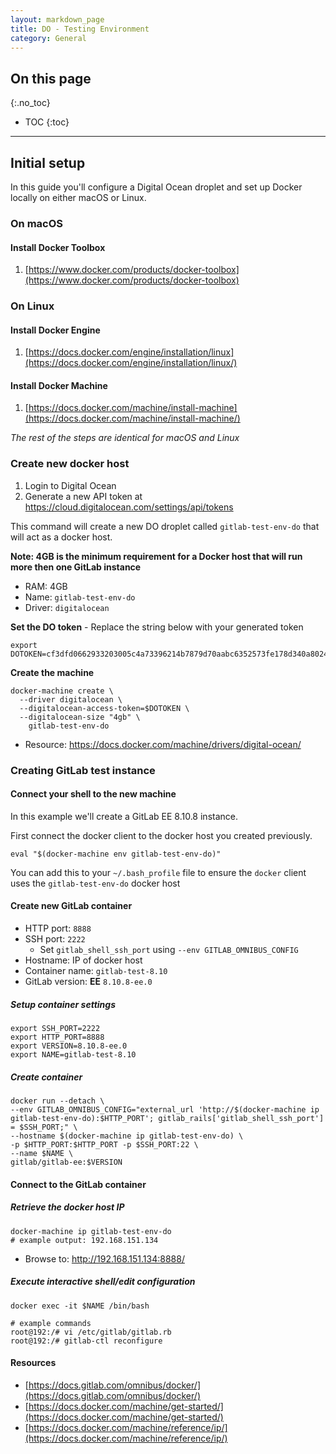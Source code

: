 ```yaml
---
layout: markdown_page
title: DO - Testing Environment
category: General
---
```


## On this page
{:.no_toc}

- TOC
{:toc}

----

## Initial setup

In this guide you'll configure a Digital Ocean droplet and set up Docker
locally on either macOS or Linux.

### On macOS

#### Install Docker Toolbox

1. [https://www.docker.com/products/docker-toolbox](https://www.docker.com/products/docker-toolbox)

### On Linux

#### Install Docker Engine

1. [https://docs.docker.com/engine/installation/linux](https://docs.docker.com/engine/installation/linux/)

#### Install Docker Machine

1. [https://docs.docker.com/machine/install-machine](https://docs.docker.com/machine/install-machine/)

_The rest of the steps are identical for macOS and Linux_

### Create new docker host

1. Login to Digital Ocean
1. Generate a new API token at https://cloud.digitalocean.com/settings/api/tokens


This command will create a new DO droplet called `gitlab-test-env-do` that will act as a docker host.

**Note: 4GB is the minimum requirement for a Docker host that will run more then one GitLab instance**

+ RAM: 4GB
+ Name: `gitlab-test-env-do`
+ Driver: `digitalocean`


**Set the DO token** - Replace the string below with your generated token

```
export DOTOKEN=cf3dfd0662933203005c4a73396214b7879d70aabc6352573fe178d340a80248
```

**Create the machine**

```
docker-machine create \
  --driver digitalocean \
  --digitalocean-access-token=$DOTOKEN \
  --digitalocean-size "4gb" \
    gitlab-test-env-do
```

+ Resource: https://docs.docker.com/machine/drivers/digital-ocean/


### Creating GitLab test instance


#### Connect your shell to the new machine


In this example we'll create a GitLab EE 8.10.8 instance.


First connect the docker client to the docker host you created previously.

```
eval "$(docker-machine env gitlab-test-env-do)"
```

You can add this to your `~/.bash_profile` file to ensure the `docker` client uses the `gitlab-test-env-do` docker host


#### Create new GitLab container

+ HTTP port: `8888`
+ SSH port: `2222`
   + Set `gitlab_shell_ssh_port` using `--env GITLAB_OMNIBUS_CONFIG `
+ Hostname: IP of docker host
+ Container name: `gitlab-test-8.10`
+ GitLab version: **EE** `8.10.8-ee.0`

#####  Setup container settings

```
export SSH_PORT=2222
export HTTP_PORT=8888
export VERSION=8.10.8-ee.0
export NAME=gitlab-test-8.10
```

#####  Create container
```
docker run --detach \
--env GITLAB_OMNIBUS_CONFIG="external_url 'http://$(docker-machine ip gitlab-test-env-do):$HTTP_PORT'; gitlab_rails['gitlab_shell_ssh_port'] = $SSH_PORT;" \
--hostname $(docker-machine ip gitlab-test-env-do) \
-p $HTTP_PORT:$HTTP_PORT -p $SSH_PORT:22 \
--name $NAME \
gitlab/gitlab-ee:$VERSION
```

#### Connect to the GitLab container

##### Retrieve the docker host IP

```
docker-machine ip gitlab-test-env-do
# example output: 192.168.151.134
```


+ Browse to: http://192.168.151.134:8888/


##### Execute interactive shell/edit configuration


```
docker exec -it $NAME /bin/bash
```

```
# example commands
root@192:/# vi /etc/gitlab/gitlab.rb
root@192:/# gitlab-ctl reconfigure
```

#### Resources

+ [https://docs.gitlab.com/omnibus/docker/](https://docs.gitlab.com/omnibus/docker/)
+ [https://docs.docker.com/machine/get-started/](https://docs.docker.com/machine/get-started/)
+ [https://docs.docker.com/machine/reference/ip/](https://docs.docker.com/machine/reference/ip/)
